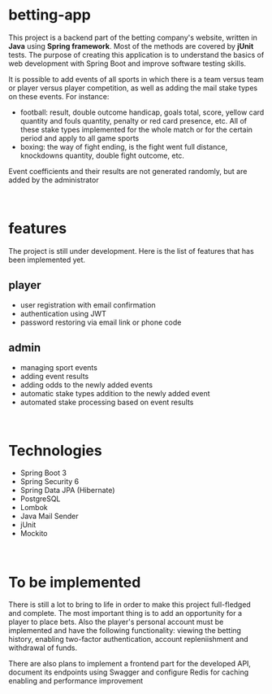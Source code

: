# betting-app

This project is a backend part of the betting company's website, written in <b>Java</b> using <b>Spring framework</b>. Most of the methods are covered by <b>jUnit</b> tests. The purpose of creating this application is to understand the basics of web development with Spring Boot and improve software testing skills.

It is possible to add events of all sports in which there is a team versus team or player versus player competition, as well as adding the mail stake types on these events. For instance:
- football: result, double outcome handicap, goals total, score, yellow card quantity and fouls quantity, penalty or red card presence, etc. All of these stake types implemented for the whole match or for the certain period and apply to all game sports
- boxing: the way of fight ending, is the fight went full distance, knockdowns quantity, double fight outcome, etc. 

Event coefficients and their results are not generated randomly, but are added by the administrator

<br>

# features

The project is still under development. Here is the list of features that has been implemented yet.

## player

- user registration with email confirmation
- authentication using JWT
- password restoring via email link or phone code

## admin

- managing sport events
- adding event results
- adding odds to the newly added events
- automatic stake types addition to the newly added event
- automated stake processing based on event results
<br>

# Technologies

- Spring Boot 3
- Spring Security 6
- Spring Data JPA (Hibernate)
- PostgreSQL
- Lombok
- Java Mail Sender
- jUnit
- Mockito

<br>

# To be implemented

There is still a lot to bring to life in order to make this project full-fledged and complete. The most important thing is to add an opportunity for a player to place bets. Also the player's personal account must be implemented and have the following functionality: viewing the betting history, enabling two-factor authentication, account repleniishment and withdrawal of funds. 

There are also plans to implement a frontend part for the developed API, document its endpoints using Swagger and configure Redis for caching enabling and performance improvement
